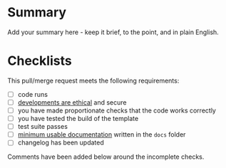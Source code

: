 # Summary

Add your summary here - keep it brief, to the point, and in plain English.

# Checklists

<!--
These are DO-CONFIRM checklists; it CONFIRMs that you have DOne each item.

Outstanding actions should be completed before reviewers are assigned; if actions are
irrelevant, please try and add a comment stating why.

Incomplete pull/merge requests MAY be blocked until actions are resolved, or closed at
the reviewers' discretion.
-->

This pull/merge request meets the following requirements:

- [ ] code runs
- [ ] [developments are ethical][data-ethics-framework] and secure
- [ ] you have made proportionate checks that the code works correctly
- [ ] you have tested the build of the template
- [ ] test suite passes
- [ ] [minimum usable documentation][agilemodeling] written in the `docs` folder
- [ ] changelog has been updated

Comments have been added below around the incomplete checks.

[agilemodeling]: http://agilemodeling.com/essays/documentLate.htm
[data-ethics-framework]: https://www.gov.uk/government/publications/data-ethics-framework
